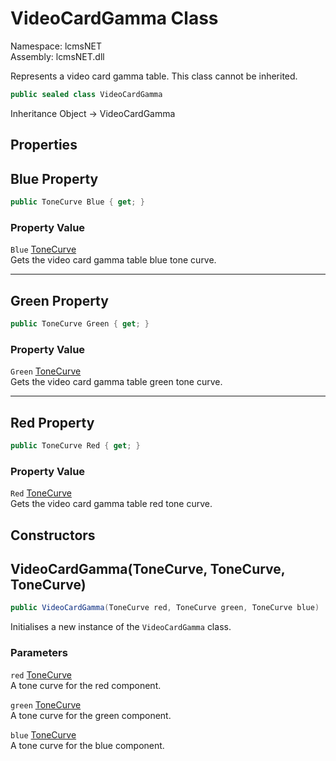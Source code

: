 # VideoCardGamma Class

Namespace: lcmsNET  
Assembly: lcmsNET.dll

Represents a video card gamma table. This class cannot be inherited.

```csharp
public sealed class VideoCardGamma
```

Inheritance Object → VideoCardGamma

## Properties
## Blue Property

```csharp
public ToneCurve Blue { get; }
```

### Property Value

`Blue` [ToneCurve](./ToneCurve.md)  
Gets the video card gamma table blue tone curve.

---
## Green Property

```csharp
public ToneCurve Green { get; }
```

### Property Value

`Green` [ToneCurve](./ToneCurve.md)  
Gets the video card gamma table green tone curve.

---
## Red Property

```csharp
public ToneCurve Red { get; }
```

### Property Value

`Red` [ToneCurve](./ToneCurve.md)  
Gets the video card gamma table red tone curve.

## Constructors
## VideoCardGamma(ToneCurve, ToneCurve, ToneCurve)

```csharp
public VideoCardGamma(ToneCurve red, ToneCurve green, ToneCurve blue)
```

Initialises a new instance of the `VideoCardGamma` class.

### Parameters

`red` [ToneCurve](./ToneCurve.md)  
A tone curve for the red component.

`green` [ToneCurve](./ToneCurve.md)  
A tone curve for the green component.

`blue` [ToneCurve](./ToneCurve.md)  
A tone curve for the blue component.
